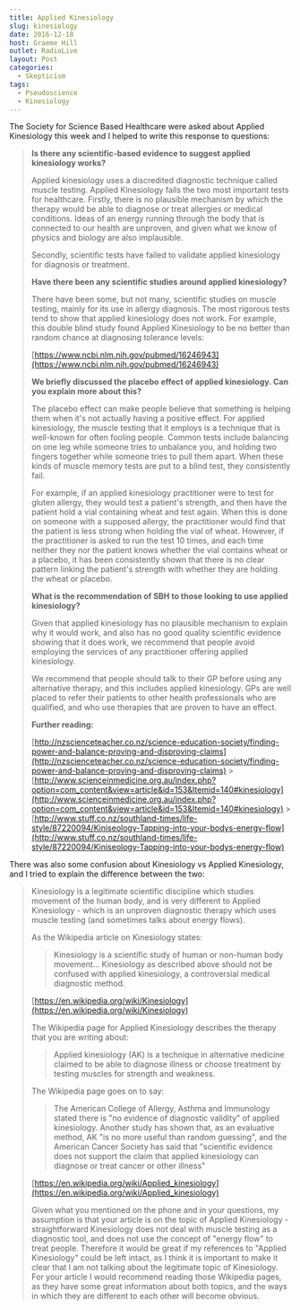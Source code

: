 ```yaml
---
title: Applied Kinesiology
slug: kinesiology
date: 2016-12-18
host: Graeme Hill
outlet: RadioLive
layout: Post
categories:
  - Skepticism
tags:
  - Pseudoscience
  - Kinesiology
---
```


The Society for Science Based Healthcare were asked about Applied Kinesiology this week and I helped to write this response to questions:

<!-- more -->

> **Is there any scientific-based evidence to suggest applied kinesiology works?**
>
> Applied kinesiology uses a discredited diagnostic technique called muscle testing. Applied Kinesiology fails the two most important tests for healthcare. Firstly, there is no plausible mechanism by which the therapy would be able to diagnose or treat allergies or medical conditions. Ideas of an energy running through the body that is connected to our health are unproven, and given what we know of physics and biology are also implausible.
>
> Secondly, scientific tests have failed to validate applied kinesiology for diagnosis or treatment.
>
> **Have there been any scientific studies around applied kinesiology?**
>
> There have been some, but not many, scientific studies on muscle testing, mainly for its use in allergy diagnosis. The most rigorous tests tend to show that applied kinesiology does not work. For example, this double blind study found Applied Kinesiology to be no better than random chance at diagnosing tolerance levels:
>
> [https://www.ncbi.nlm.nih.gov/pubmed/16246943](https://www.ncbi.nlm.nih.gov/pubmed/16246943)
>
> **We briefly discussed the placebo effect of applied kinesiology. Can you explain more about this?**
>
> The placebo effect can make people believe that something is helping them when it's not actually having a positive effect. For applied kinesiology, the muscle testing that it employs is a technique that is well-known for often fooling people. Common tests include balancing on one leg while someone tries to unbalance you, and holding two fingers together while someone tries to pull them apart. When these kinds of muscle memory tests are put to a blind test, they consistently fail.
>
> For example, if an applied kinesiology practitioner were to test for gluten allergy, they would test a patient's strength, and then have the patient hold a vial containing wheat and test again. When this is done on someone with a supposed allergy, the practitioner would find that the patient is less strong when holding the vial of wheat. However, if the practitioner is asked to run the test 10 times, and each time neither they nor the patient knows whether the vial contains wheat or a placebo, it has been consistently shown that there is no clear pattern linking the patient's strength with whether they are holding the wheat or placebo.
>
> **What is the recommendation of SBH to those looking to use applied kinesiology?**
>
> Given that applied kinesiology has no plausible mechanism to explain why it would work, and also has no good quality scientific evidence showing that it does work, we recommend that people avoid employing the services of any practitioner offering applied kinesiology.
>
> We recommend that people should talk to their GP before using any alternative therapy, and this includes applied kinesiology. GPs are well placed to refer their patients to other health professionals who are qualified, and who use therapies that are proven to have an effect.
>
> **Further reading:**
>
> [http://nzscienceteacher.co.nz/science-education-society/finding-power-and-balance-proving-and-disproving-claims](http://nzscienceteacher.co.nz/science-education-society/finding-power-and-balance-proving-and-disproving-claims) > [http://www.scienceinmedicine.org.au/index.php?option=com_content&view=article&id=153&Itemid=140#kinesiology](http://www.scienceinmedicine.org.au/index.php?option=com_content&view=article&id=153&Itemid=140#kinesiology) > [http://www.stuff.co.nz/southland-times/life-style/87220094/Kiniseology-Tapping-into-your-bodys-energy-flow](http://www.stuff.co.nz/southland-times/life-style/87220094/Kiniseology-Tapping-into-your-bodys-energy-flow)

There was also some confusion about Kinesiology vs Applied Kinesiology, and I tried to explain the difference between the two:

> Kinesiology is a legitimate scientific discipline which studies movement of the human body, and is very different to Applied Kinesiology - which is an unproven diagnostic therapy which uses muscle testing (and sometimes talks about energy flows).
>
> As the Wikipedia article on Kinesiology states:
>
> > Kinesiology is a scientific study of human or non-human body movement... Kinesiology as described above should not be confused with applied kinesiology, a controversial medical diagnostic method.
>
> [https://en.wikipedia.org/wiki/Kinesiology](https://en.wikipedia.org/wiki/Kinesiology)
>
> The Wikipedia page for Applied Kinesiology describes the therapy that you are writing about:
>
> > Applied kinesiology (AK) is a technique in alternative medicine claimed to be able to diagnose illness or choose treatment by testing muscles for strength and weakness.
>
> The Wikipedia page goes on to say:
>
> > The American College of Allergy, Asthma and Immunology stated there is "no evidence of diagnostic validity" of applied kinesiology. Another study has shown that, as an evaluative method, AK "is no more useful than random guessing", and the American Cancer Society has said that "scientific evidence does not support the claim that applied kinesiology can diagnose or treat cancer or other illness"
>
> [https://en.wikipedia.org/wiki/Applied_kinesiology](https://en.wikipedia.org/wiki/Applied_kinesiology)
>
> Given what you mentioned on the phone and in your questions, my assumption is that your article is on the topic of Applied Kinesiology - straightforward Kinesiology does not deal with muscle testing as a diagnostic tool, and does not use the concept of "energy flow" to treat people. Therefore it would be great if my references to "Applied Kinesiology" could be left intact, as I think it is important to make it clear that I am not talking about the legitimate topic of Kinesiology. For your article I would recommend reading those Wikipedia pages, as they have some great information about both topics, and the ways in which they are different to each other will become obvious.
